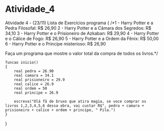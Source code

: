 # Atividade_4
Atividade 4 - (23/11) Lista de Exercícios 
programa
{
	/*1 - Harry Potter e a Pedra Filosofal: R$ 26,90
2 - Harry Potter e a Câmara dos Segredos: R$ 34,10
3 - Harry Potter e o Prisioneiro de Azkaban: R$ 29,90
4 - Harry Potter e o Cálice de Fogo: R$ 26,90
5 - Harry Potter e a Ordem da Fênix: R$ 50,00
6 - Harry Potter e o Príncipe misterioso: R$ 26,90

Faça um programa que mostre o valor total da compra de todos os livros.*/
	
	funcao inicio()
	{
		real pedra = 26.90
		real camara = 34.1
		real prisioneiro = 29.9
		real calice = 26.9
		real ordem = 50
		real principe = 26.9

		escreva("Olá fã de bruxo que atira magia, se voce comprar os livros 1,2,3,4,5,6 dessa obra, vai custar R$", pedra + camara + prisioneiro + calice + ordem + principe, " Pila.")
	}
}
